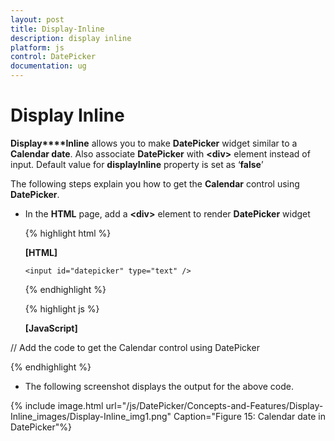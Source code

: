 ```yaml
---
layout: post
title: Display-Inline
description: display inline
platform: js
control: DatePicker
documentation: ug
---
```


# Display Inline

**Display****Inline** allows you to make **DatePicker** widget similar to a **Calendar date**. Also associate **DatePicker** with **&lt;div&gt;** element instead of input. Default value for **displayInline** property is set as ‘**false**’ 

The following steps explain you how to get the **Calendar** control using **DatePicker**.

* In the **HTML** page, add a **&lt;div&gt;** element to render **DatePicker** widget


  {% highlight html %}
  
  **[HTML]**
  
      <input id="datepicker" type="text" />
      
  {% endhighlight %}
  
  {% highlight js %}

  **[JavaScript]**
  
// Add the code to get the Calendar control using DatePicker

<script type="text/javascript">
$(function () {
            // declaration
            $("#datepicker").ejDatePicker({
                displayInline: true
            });
        });
    </script>

  {% endhighlight %}




* The following screenshot displays the output for the above code.

{% include image.html url="/js/DatePicker/Concepts-and-Features/Display-Inline_images/Display-Inline_img1.png" Caption="Figure 15: Calendar date in DatePicker"%}

